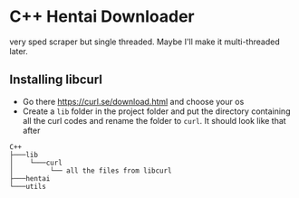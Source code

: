 # C++ Hentai Downloader
very sped scraper but single threaded. Maybe I'll make it multi-threaded later.

## Installing libcurl
- Go there https://curl.se/download.html and choose your os
- Create a `lib` folder in the project folder and put the directory containing all the curl codes and rename the folder to `curl`.
It should look like that after 
```
C++
├───lib
│    └───curl
│         └── all the files from libcurl
├───hentai
└───utils
```
